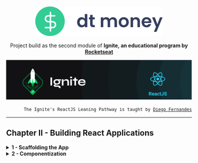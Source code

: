 <p align="center">
    <img src="./public/logo.svg">
</p>
<p align="center">
Project build as the second module of <strong>Ignite, an educational program by <a href="rocketseat.com.br/" target="_blank">Rocketseat</strong></a>
</p>
<p align="center">
  <img alt="Ignite logo" title="Ignite" src="public/ignite-header-react.png" />
</p>
<p align="right">
<small style="font-family:monospace;">
The Ignite's ReactJS Leaning Pathway is taught by <a href="https://www.linkedin.com/in/diego-schell-fernandes" target="_blank">Diego Fernandes</a>
</small>
</p>
<hr>

## Chapter II - Building React Applications

<details>
     <summary>
        <strong>1 - Scaffolding the App</strong>
     </summary>
    <ol style="list-style:none">
        <li>☑️ Introduction to the module</li>
        <li>☑️ Create react-app</li>
        <li>☑️ Exporting assets from Figma</li>
        <li>☑️ First steps with Styled Components</li>
        <li>☑️ Implementing global styles</li>
        <li>☑️ Fonts from Google Fonts</li>
    </ol>
</details>
<details>
     <summary>
        <strong>2 - Componentization</strong>
     </summary>
    <ol style="list-style:none">
        <li>☑️ Header</li>
        <li>☑️ Summary</li>
        <li>☑️ Transactions Table</li>
    </ol>
</details>
